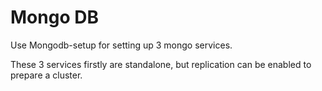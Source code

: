 # Mongo DB
Use Mongodb-setup for setting up 3 mongo services.

These 3 services firstly are standalone, but replication can be enabled to prepare a cluster.
